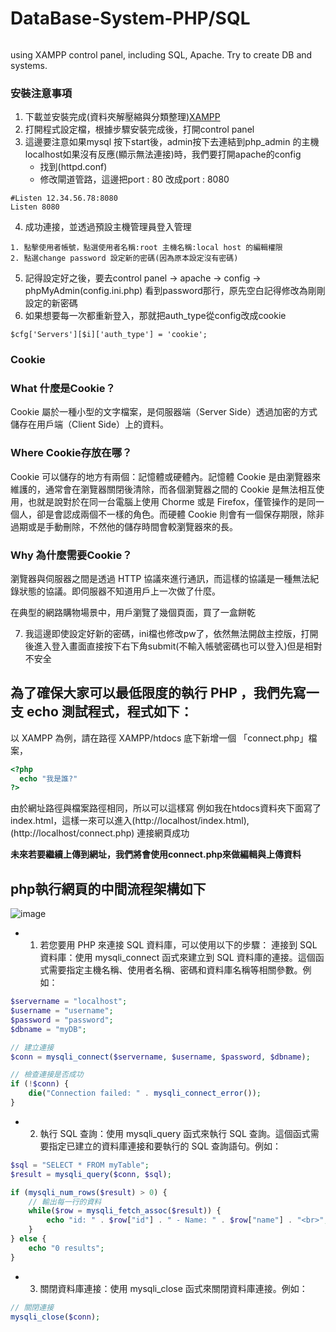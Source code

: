 # DataBase-System-PHP/SQL
######
using XAMPP control panel, including SQL, Apache. Try to create DB and systems.
### 安裝注意事項
1. 下載並安裝完成(資料夾解壓縮與分類整理)[XAMPP](https://www.apachefriends.org/zh_tw/download.html)
2. 打開程式設定檔，根據步驟安裝完成後，打開control panel
3. 這邊要注意如果mysql 按下start後，admin按下去連結到php_admin 的主機localhost如果沒有反應(顯示無法連接)時，我們要打開apache的config 
   - 找到(httpd.conf)
   - 修改閘道管路，這邊把port : 80 改成port : 8080
```
#Listen 12.34.56.78:8080
Listen 8080
```
4. 成功連接，並透過預設主機管理員登入管理
```
1. 點擊使用者帳號，點選使用者名稱:root 主機名稱:local host 的編輯權限
2. 點選change password 設定新的密碼(因為原本設定沒有密碼)
```
5. 記得設定好之後，要去control panel -> apache -> config -> phpMyAdmin(config.ini.php) 看到password那行，原先空白記得修改為剛剛設定的新密碼
6. 如果想要每一次都重新登入，那就把auth_type從config改成cookie
``` ini.php
$cfg['Servers'][$i]['auth_type'] = 'cookie';
```
### Cookie
### **What** 什麼是Cookie？
Cookie 屬於一種小型的文字檔案，是伺服器端（Server Side）透過加密的方式儲存在用戶端（Client Side）上的資料。

### **Where** Cookie存放在哪？
Cookie 可以儲存的地方有兩個：記憶體或硬體內。記憶體 Cookie 是由瀏覽器來維護的，通常會在瀏覽器關閉後清除，而各個瀏覽器之間的 Cookie 是無法相互使用，也就是說對於在同一台電腦上使用 Chorme 或是 Firefox，僅管操作的是同一個人，卻是會認成兩個不一樣的角色。而硬體 Cookie 則會有一個保存期限，除非過期或是手動刪除，不然他的儲存時間會較瀏覽器來的長。

### **Why** 為什麼需要Cookie？
瀏覽器與伺服器之間是透過 HTTP 協議來進行通訊，而這樣的協議是一種無法紀錄狀態的協議。即伺服器不知道用戶上一次做了什麼。

在典型的網路購物場景中，用戶瀏覽了幾個頁面，買了一盒餅乾

7.  我這邊即使設定好新的密碼，ini檔也修改pw了，依然無法開啟主控版，打開後進入登入畫面直接按下右下角submit(不輸入帳號密碼也可以登入)但是相對不安全

## 為了確保大家可以最低限度的執行 PHP ，我們先寫一支 echo 測試程式，程式如下：
以 XAMPP 為例，請在路徑 XAMPP/htdocs 底下新增一個 「connect.php」檔案，
``` PHP
<?php
  echo "我是誰?"
?>
```
由於網址路徑與檔案路徑相同，所以可以這樣寫
例如我在htdocs資料夾下面寫了index.html，這樣一來可以進入(http://localhost/index.html),
 (http://localhost/connect.php) 連接網頁成功

**未來若要繼續上傳到網址，我們將會使用connect.php來做編輯與上傳資料**

## php執行網頁的中間流程架構如下

![image](https://user-images.githubusercontent.com/72643996/224519400-2135fabc-ff37-4b03-a9a3-609342f9a1a1.png)

- 1. 若您要用 PHP 來連接 SQL 資料庫，可以使用以下的步驟：
連接到 SQL 資料庫：使用 mysqli_connect 函式來建立到 SQL 資料庫的連接。這個函式需要指定主機名稱、使用者名稱、密碼和資料庫名稱等相關參數。例如：
``` php
$servername = "localhost";
$username = "username";
$password = "password";
$dbname = "myDB";

// 建立連接
$conn = mysqli_connect($servername, $username, $password, $dbname);

// 檢查連接是否成功
if (!$conn) {
    die("Connection failed: " . mysqli_connect_error());
}
```
- 2. 執行 SQL 查詢：使用 mysqli_query 函式來執行 SQL 查詢。這個函式需要指定已建立的資料庫連接和要執行的 SQL 查詢語句。例如：
``` php
$sql = "SELECT * FROM myTable";
$result = mysqli_query($conn, $sql);

if (mysqli_num_rows($result) > 0) {
    // 輸出每一行的資料
    while($row = mysqli_fetch_assoc($result)) {
        echo "id: " . $row["id"] . " - Name: " . $row["name"] . "<br>";
    }
} else {
    echo "0 results";
}
```
- 3. 關閉資料庫連接：使用 mysqli_close 函式來關閉資料庫連接。例如：
``` php
// 關閉連接
mysqli_close($conn);
```
